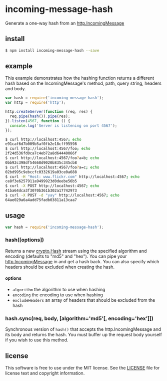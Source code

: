 # incoming-message-hash

Generate a one-way hash from an [http.IncomingMessage][]

## install

``` bash
$ npm install incoming-message-hash --save
```

## example

This example demonstrates how the hashing function returns a different hash based on the IncomingMessage's method, path, query string, headers and body.

``` js
var hash = require('incoming-message-hash');
var http = require('http');

http.createServer(function (req, res) {
  req.pipe(hash()).pipe(res);
}).listen(4567, function () {
  console.log('Server is listening on port 4567');
});
```

``` bash
$ curl http://localhost:4567; echo
e91caf6d7b009b5af0fb2e18cff95598
$ curl http://localhost:4567/foo; echo
2f24d536fd0ca7c4eb72a8d64440066f
$ curl http://localhost:4567/foo?a=b; echo
0bb92c398df54668d9020b835c345cb8
$ curl http://localhost:4567/foo?a=c; echo
02bd995c9ebccfc0332619a03ce0a688
$ curl -H "Host: www.flickr.com" http://localhost:4567; echo
ce8f3e6257911a9499923d0deebe56b5
$ curl -X POST http://localhost:4567; echo
41ba64dca3f3070b361b302a17742973
$ curl -X POST -d "yay" http://localhost:4567; echo
64ae029a6a4add75fadb03811a13caa7
```

## usage

``` js
var hash = require('incoming-message-hash');
```

### hash([options])

Returns a new [crypto.Hash][] stream using the specified algorithm and encoding (defaults to "md5" and "hex"). You can pipe your [http.IncomingMessage][] in and get a hash back. You can also specify which headers should be excluded when creating the hash.

#### options

- `algorithm` the algorithm to use when hashing
- `encoding` the encoding to use when hashing
- `excludeHeaders` an array of headers that should be excluded from the hash

[http.IncomingMessage]: https://nodejs.org/api/http.html#http_class_http_incomingmessage
[crypto.Hash]: https://nodejs.org/api/crypto.html#crypto_class_hash

### hash.sync(req, body, [algorithm='md5'[, encoding='hex']])

Synchronous version of `hash()` that accepts the http.IncomingMessage and its body and returns the hash. You must buffer up the request body yourself if you wish to use this method.

## license

This software is free to use under the MIT license. See the [LICENSE][] file for license text and copyright information.

[LICENSE]: https://github.com/flickr/incoming-message-hash/blob/master/LICENSE
